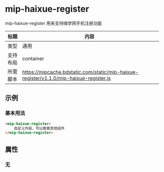 # mip-haixue-register

mip-haixue-register 用来支持嗨学网手机注册功能

标题|内容
----|----
类型|通用
支持布局|container
所需脚本|https://mipcache.bdstatic.com/static/mip-haixue-register/v1.1.0/mip-haixue-register.js

## 示例

### 基本用法
```html
<mip-haixue-register>
    自定义内容，可以嵌套其他组件
</mip-haixue-register>
```

## 属性

### 无



